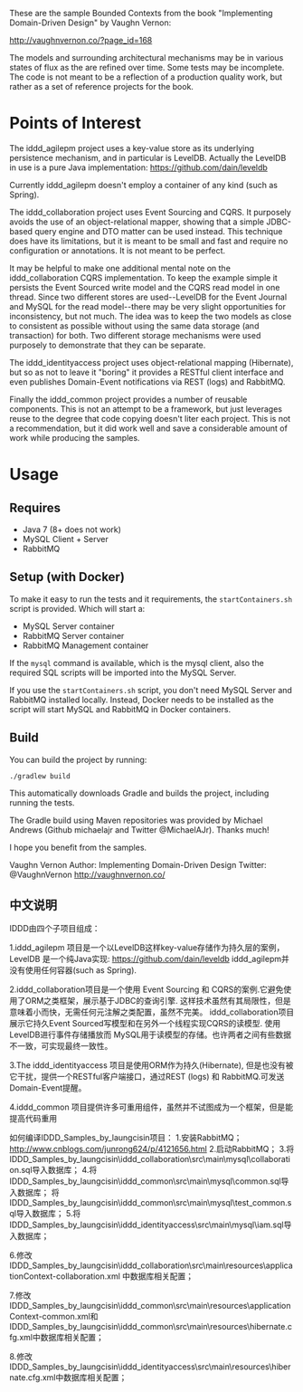 These are the sample Bounded Contexts from the book
"Implementing Domain-Driven Design" by Vaughn Vernon:

http://vaughnvernon.co/?page_id=168

The models and surrounding architectural mechanisms
may be in various states of flux as the are refined
over time. Some tests may be incomplete. The code is
not meant to be a reflection of a production quality
work, but rather as a set of reference projects for
the book.

Points of Interest
==================

The iddd_agilepm project uses a key-value store as
its underlying persistence mechanism, and in particular
is LevelDB. Actually the LevelDB in use is a pure Java
implementation: https://github.com/dain/leveldb

Currently iddd_agilepm doesn't employ a container of
any kind (such as Spring).

The iddd_collaboration project uses Event Sourcing and
CQRS. It purposely avoids the use of an object-relational
mapper, showing that a simple JDBC-based query engine
and DTO matter can be used instead. This technique does
have its limitations, but it is meant to be small and fast
and require no configuration or annotations. It is not
meant to be perfect.

It may be helpful to make one additional mental note on
the iddd_collaboration CQRS implementation. To keep the
example simple it persists the Event Sourced write model
and the CQRS read model in one thread. Since two different
stores are used--LevelDB for the Event Journal and MySQL
for the read model--there may be very slight opportunities
for inconsistency, but not much. The idea was to keep the
two models as close to consistent as possible without
using the same data storage (and transaction) for both.
Two different storage mechanisms were used purposely to
demonstrate that they can be separate.

The iddd_identityaccess project uses object-relational
mapping (Hibernate), but so as not to leave it "boring" it
provides a RESTful client interface and even publishes
Domain-Event notifications via REST (logs) and RabbitMQ.

Finally the iddd_common project provides a number of reusable
components. This is not an attempt to be a framework, but
just leverages reuse to the degree that code copying doesn't
liter each project. This is not a recommendation, but it
did work well and save a considerable amount of work while
producing the samples.

Usage
=====

Requires
--------

- Java 7 (8+ does not work)
- MySQL Client + Server
- RabbitMQ

Setup (with Docker)
-------------------

To make it easy to run the tests and it requirements,
the `startContainers.sh` script is provided. Which
will start a:
- MySQL Server container
- RabbitMQ Server container
- RabbitMQ Management container

If the `mysql` command is available, which is the mysql client,
also the required SQL scripts will be imported into the MySQL
Server.

If you use the `startContainers.sh` script, you don't need
MySQL Server and RabbitMQ installed locally. Instead,
Docker needs to be installed as the script will start
MySQL and RabbitMQ in Docker containers.

Build
------

You can build the project by running:

```
./gradlew build
```

This automatically downloads Gradle and builds the project, including running the tests.

The Gradle build using Maven repositories was provided by
Michael Andrews (Github michaelajr and Twitter @MichaelAJr).
Thanks much!


I hope you benefit from the samples.

Vaughn Vernon
Author: Implementing Domain-Driven Design
Twitter: @VaughnVernon
http://vaughnvernon.co/


中文说明
------------------
IDDD由四个子项目组成：

1.iddd_agilepm 项目是一个以LevelDB这样key-value存储作为持久层的案例，
    LevelDB 是一个纯Java实现: https://github.com/dain/leveldb
    iddd_agilepm并没有使用任何容器(such as Spring).

2.iddd_collaboration项目是一个使用 Event Sourcing 和
    CQRS的案例.它避免使用了ORM之类框架，展示基于JDBC的查询引擎.
    这样技术虽然有其局限性，但是意味着小而快，无需任何元注解之类配置，虽然不完美。
    iddd_collaboration项目展示它持久Event Sourced写模型和在另外一个线程实现CQRS的读模型.
    使用LevelDB进行事件存储播放而 MySQL用于读模型的存储。也许两者之间有些数据不一致，可实现最终一致性。

3.The iddd_identityaccess 项目是使用ORM作为持久(Hibernate),
    但是也没有被它干扰，提供一个RESTful客户端接口，通过REST (logs)
    和 RabbitMQ.可发送Domain-Event提醒。

4.iddd_common 项目提供许多可重用组件，虽然并不试图成为一个框架，但是能提高代码重用


如何编译IDDD_Samples_by_laungcisin项目：
1.安装RabbitMQ；
    http://www.cnblogs.com/junrong624/p/4121656.html
2.启动RabbitMQ；
3.将IDDD_Samples_by_laungcisin\iddd_collaboration\src\main\mysql\collaboration.sql导入数据库；
4.将IDDD_Samples_by_laungcisin\iddd_common\src\main\mysql\common.sql导入数据库；
  将IDDD_Samples_by_laungcisin\iddd_common\src\main\mysql\test_common.sql导入数据库；
5.将IDDD_Samples_by_laungcisin\iddd_identityaccess\src\main\mysql\iam.sql导入数据库；

6.修改IDDD_Samples_by_laungcisin\iddd_collaboration\src\main\resources\applicationContext-collaboration.xml
中数据库相关配置；

7.修改IDDD_Samples_by_laungcisin\iddd_common\src\main\resources\applicationContext-common.xml和
      IDDD_Samples_by_laungcisin\iddd_common\src\main\resources\hibernate.cfg.xml中数据库相关配置；

8.修改IDDD_Samples_by_laungcisin\iddd_identityaccess\src\main\resources\hibernate.cfg.xml中数据库相关配置；

